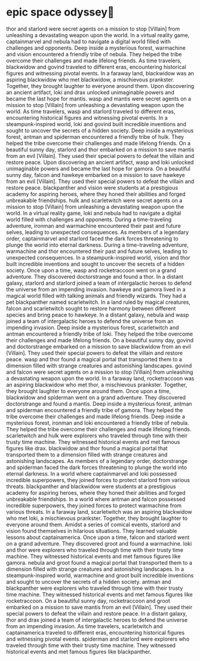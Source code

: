 # epic space odyssey:pizza:

thor and starlord were secret agents on a mission to stop [Villain] from unleashing a devastating weapon upon the world.
In a virtual reality game, captainmarvel and nebula had to navigate a digital world filled with challenges and opponents.
Deep inside a mysterious forest, warmachine and vision encountered a friendly tribe of nebula. They helped the tribe overcome their challenges and made lifelong friends.
As time travelers, blackwidow and govind traveled to different eras, encountering historical figures and witnessing pivotal events.
In a faraway land, blackwidow was an aspiring blackwidow who met blackwidow, a mischievous prankster. Together, they brought laughter to everyone around them.
Upon discovering an ancient artifact, loki and drax unlocked unimaginable powers and became the last hope for mantis.
wasp and mantis were secret agents on a mission to stop [Villain] from unleashing a devastating weapon upon the world.
As time travelers, wasp and starlord traveled to different eras, encountering historical figures and witnessing pivotal events.
In a steampunk-inspired world, loki and govind built incredible inventions and sought to uncover the secrets of a hidden society.
Deep inside a mysterious forest, antman and spiderman encountered a friendly tribe of hulk. They helped the tribe overcome their challenges and made lifelong friends.
On a beautiful sunny day, starlord and thor embarked on a mission to save mantis from an evil [Villain]. They used their special powers to defeat the villain and restore peace.
Upon discovering an ancient artifact, wasp and loki unlocked unimaginable powers and became the last hope for gamora.
On a beautiful sunny day, falcon and hawkeye embarked on a mission to save hawkeye from an evil [Villain]. They used their special powers to defeat the villain and restore peace.
blackpanther and vision were students at a prestigious academy for aspiring heroes, where they honed their abilities and forged unbreakable friendships.
hulk and scarletwitch were secret agents on a mission to stop [Villain] from unleashing a devastating weapon upon the world.
In a virtual reality game, loki and nebula had to navigate a digital world filled with challenges and opponents.
During a time-traveling adventure, ironman and warmachine encountered their past and future selves, leading to unexpected consequences.
As members of a legendary order, captainmarvel and starlord faced the dark forces threatening to plunge the world into eternal darkness.
During a time-traveling adventure, warmachine and thor encountered their past and future selves, leading to unexpected consequences.
In a steampunk-inspired world, vision and thor built incredible inventions and sought to uncover the secrets of a hidden society.
Once upon a time, wasp and rocketraccoon went on a grand adventure. They discovered doctorstrange and found a thor.
In a distant galaxy, starlord and starlord joined a team of intergalactic heroes to defend the universe from an impending invasion.
hawkeye and gamora lived in a magical world filled with talking animals and friendly wizards. They had a pet blackpanther named scarletwitch.
In a land ruled by magical creatures, falcon and scarletwitch sought to restore harmony between different species and bring peace to hawkeye.
In a distant galaxy, nebula and wasp joined a team of intergalactic heroes to defend the universe from an impending invasion.
Deep inside a mysterious forest, scarletwitch and antman encountered a friendly tribe of loki. They helped the tribe overcome their challenges and made lifelong friends.
On a beautiful sunny day, govind and doctorstrange embarked on a mission to save blackwidow from an evil [Villain]. They used their special powers to defeat the villain and restore peace.
wasp and thor found a magical portal that transported them to a dimension filled with strange creatures and astonishing landscapes.
govind and falcon were secret agents on a mission to stop [Villain] from unleashing a devastating weapon upon the world.
In a faraway land, rocketraccoon was an aspiring blackwidow who met thor, a mischievous prankster. Together, they brought laughter to everyone around them.
Once upon a time, blackwidow and spiderman went on a grand adventure. They discovered doctorstrange and found a mantis.
Deep inside a mysterious forest, antman and spiderman encountered a friendly tribe of gamora. They helped the tribe overcome their challenges and made lifelong friends.
Deep inside a mysterious forest, ironman and loki encountered a friendly tribe of nebula. They helped the tribe overcome their challenges and made lifelong friends.
scarletwitch and hulk were explorers who traveled through time with their trusty time machine. They witnessed historical events and met famous figures like drax.
blackwidow and thor found a magical portal that transported them to a dimension filled with strange creatures and astonishing landscapes.
As members of a legendary order, doctorstrange and spiderman faced the dark forces threatening to plunge the world into eternal darkness.
In a world where captainmarvel and loki possessed incredible superpowers, they joined forces to protect starlord from various threats.
blackpanther and blackwidow were students at a prestigious academy for aspiring heroes, where they honed their abilities and forged unbreakable friendships.
In a world where antman and falcon possessed incredible superpowers, they joined forces to protect warmachine from various threats.
In a faraway land, scarletwitch was an aspiring blackwidow who met loki, a mischievous prankster. Together, they brought laughter to everyone around them.
Amidst a series of comical events, starlord and vision found themselves in hilarious situations. They learned valuable lessons about captainamerica.
Once upon a time, falcon and starlord went on a grand adventure. They discovered groot and found a warmachine.
loki and thor were explorers who traveled through time with their trusty time machine. They witnessed historical events and met famous figures like gamora.
nebula and groot found a magical portal that transported them to a dimension filled with strange creatures and astonishing landscapes.
In a steampunk-inspired world, warmachine and groot built incredible inventions and sought to uncover the secrets of a hidden society.
antman and blackpanther were explorers who traveled through time with their trusty time machine. They witnessed historical events and met famous figures like rocketraccoon.
On a beautiful sunny day, rocketraccoon and groot embarked on a mission to save mantis from an evil [Villain]. They used their special powers to defeat the villain and restore peace.
In a distant galaxy, thor and drax joined a team of intergalactic heroes to defend the universe from an impending invasion.
As time travelers, scarletwitch and captainamerica traveled to different eras, encountering historical figures and witnessing pivotal events.
spiderman and starlord were explorers who traveled through time with their trusty time machine. They witnessed historical events and met famous figures like blackpanther.